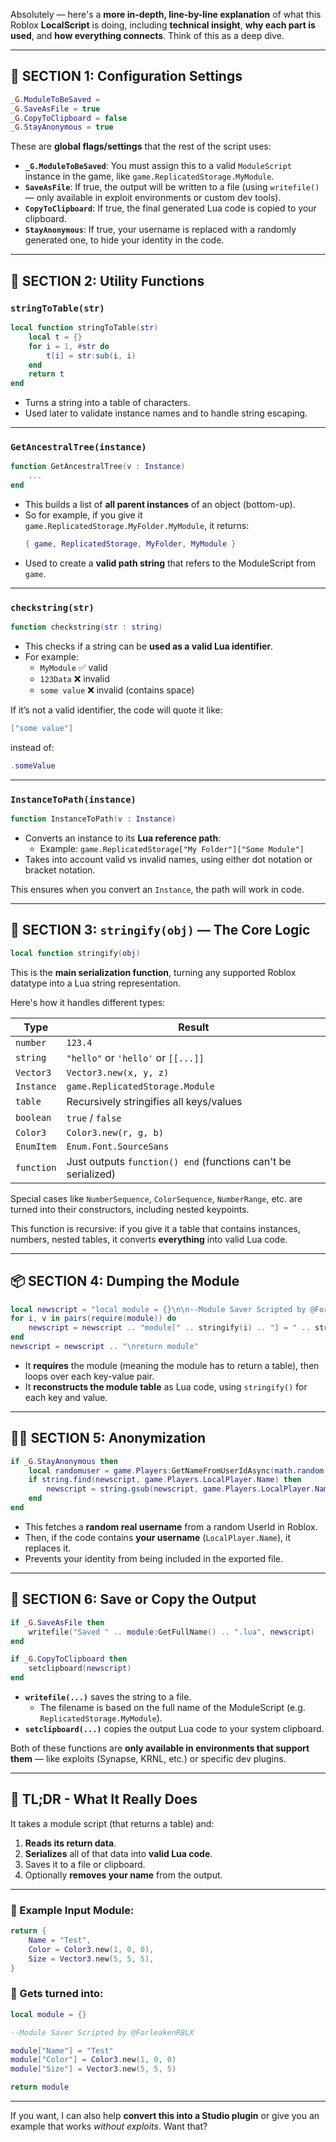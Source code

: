 Absolutely — here's a **more in-depth, line-by-line explanation** of what this Roblox **LocalScript** is doing, including **technical insight**, **why each part is used**, and **how everything connects**. Think of this as a deep dive.

---

## 🔧 SECTION 1: Configuration Settings

```lua
_G.ModuleToBeSaved =
_G.SaveAsFile = true
_G.CopyToClipboard = false
_G.StayAnonymous = true
```

These are **global flags/settings** that the rest of the script uses:
- **`_G.ModuleToBeSaved`**: You must assign this to a valid `ModuleScript` instance in the game, like `game.ReplicatedStorage.MyModule`.
- **`SaveAsFile`**: If true, the output will be written to a file (using `writefile()` — only available in exploit environments or custom dev tools).
- **`CopyToClipboard`**: If true, the final generated Lua code is copied to your clipboard.
- **`StayAnonymous`**: If true, your username is replaced with a randomly generated one, to hide your identity in the code.

---

## 🧱 SECTION 2: Utility Functions

### `stringToTable(str)`
```lua
local function stringToTable(str)
    local t = {}
    for i = 1, #str do
        t[i] = str:sub(i, i)
    end
    return t
end
```

- Turns a string into a table of characters.
- Used later to validate instance names and to handle string escaping.

---

### `GetAncestralTree(instance)`

```lua
function GetAncestralTree(v : Instance)
    ...
end
```

- This builds a list of **all parent instances** of an object (bottom-up).
- So for example, if you give it `game.ReplicatedStorage.MyFolder.MyModule`, it returns:
  ```lua
  { game, ReplicatedStorage, MyFolder, MyModule }
  ```
- Used to create a **valid path string** that refers to the ModuleScript from `game`.

---

### `checkstring(str)`

```lua
function checkstring(str : string)
```

- This checks if a string can be **used as a valid Lua identifier**.
- For example:
  - `MyModule` ✅ valid
  - `123Data` ❌ invalid
  - `some value` ❌ invalid (contains space)

If it’s not a valid identifier, the code will quote it like:
```lua
["some value"]
```
instead of:
```lua
.someValue
```

---

### `InstanceToPath(instance)`

```lua
function InstanceToPath(v : Instance)
```

- Converts an instance to its **Lua reference path**:
  - Example: `game.ReplicatedStorage["My Folder"]["Some Module"]`
- Takes into account valid vs invalid names, using either dot notation or bracket notation.

This ensures when you convert an `Instance`, the path will work in code.

---

## 🧬 SECTION 3: `stringify(obj)` — The Core Logic

```lua
local function stringify(obj)
```

This is the **main serialization function**, turning any supported Roblox datatype into a Lua string representation.

Here's how it handles different types:

| Type         | Result                             |
|--------------|-------------------------------------|
| `number`     | `123.4`                             |
| `string`     | `"hello"` or `'hello'` or `[[...]]` |
| `Vector3`    | `Vector3.new(x, y, z)`              |
| `Instance`   | `game.ReplicatedStorage.Module`     |
| `table`      | Recursively stringifies all keys/values |
| `boolean`    | `true` / `false`                    |
| `Color3`     | `Color3.new(r, g, b)`               |
| `EnumItem`   | `Enum.Font.SourceSans`              |
| `function`   | Just outputs `function() end` (functions can't be serialized) |

Special cases like `NumberSequence`, `ColorSequence`, `NumberRange`, etc. are turned into their constructors, including nested keypoints.

This function is recursive: if you give it a table that contains instances, numbers, nested tables, it converts **everything** into valid Lua code.

---

## 📦 SECTION 4: Dumping the Module

```lua
local newscript = "local module = {}\n\n--Module Saver Scripted by @ForleakenRBLX\n\n"
for i, v in pairs(require(module)) do
    newscript = newscript .. "module[" .. stringify(i) .. "] = " .. stringify(v) .. "\n"
end
newscript = newscript .. "\nreturn module"
```

- It **requires** the module (meaning the module has to return a table), then loops over each key-value pair.
- It **reconstructs the module table** as Lua code, using `stringify()` for each key and value.

---

## 🕵️‍♂️ SECTION 5: Anonymization

```lua
if _G.StayAnonymous then
	local randomuser = game.Players:GetNameFromUserIdAsync(math.random(450000, 100000000))
	if string.find(newscript, game.Players.LocalPlayer.Name) then
		newscript = string.gsub(newscript, game.Players.LocalPlayer.Name, randomuser)
	end
end
```

- This fetches a **random real username** from a random UserId in Roblox.
- Then, if the code contains **your username** (`LocalPlayer.Name`), it replaces it.
- Prevents your identity from being included in the exported file.

---

## 💾 SECTION 6: Save or Copy the Output

```lua
if _G.SaveAsFile then
	writefile("Saved " .. module:GetFullName() .. ".lua", newscript)
end

if _G.CopyToClipboard then
	setclipboard(newscript)
end
```

- **`writefile(...)`** saves the string to a file.
  - The filename is based on the full name of the ModuleScript (e.g. `ReplicatedStorage.MyModule`).
- **`setclipboard(...)`** copies the output Lua code to your system clipboard.

Both of these functions are **only available in environments that support them** — like exploits (Synapse, KRNL, etc.) or specific dev plugins.

---

## 🧠 TL;DR - What It Really Does

It takes a module script (that returns a table) and:
1. **Reads its return data**.
2. **Serializes** all of that data into **valid Lua code**.
3. Saves it to a file or clipboard.
4. Optionally **removes your name** from the output.

---

### 🧪 Example Input Module:
```lua
return {
    Name = "Test",
    Color = Color3.new(1, 0, 0),
    Size = Vector3.new(5, 5, 5),
}
```

### 🔄 Gets turned into:
```lua
local module = {}

--Module Saver Scripted by @ForleakenRBLX

module["Name"] = "Test"
module["Color"] = Color3.new(1, 0, 0)
module["Size"] = Vector3.new(5, 5, 5)

return module
```

---

If you want, I can also help **convert this into a Studio plugin** or give you an example that works *without exploits*. Want that?
